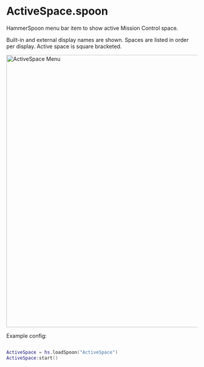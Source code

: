 # ActiveSpace.spoon
HammerSpoon menu bar item to show active Mission Control space.

Built-in and external display names are shown. Spaces are listed in order per display. Active space is square bracketed.

<img width="716" alt="ActiveSpace Menu" src="https://github.com/mogenson/ActiveSpace.Spoon/assets/900731/2ea56416-47bc-4fdd-8e16-950f23f57edd">


Example config:
```lua

ActiveSpace = hs.loadSpoon("ActiveSpace")
ActiveSpace:start()
```
